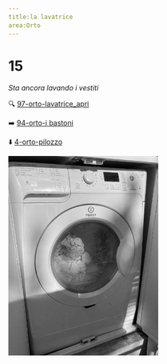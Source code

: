 ```yaml
---
title:la lavatrice
area:Orto
---
```

# 15
_Sta ancora lavando i vestiti_

🔍  [97-orto-lavatrice_apri](97-orto-lavatrice_apri.md)

➡️ [94-orto-i bastoni](94-orto-i%20bastoni.md)

⬇️ [4-orto-pilozzo](4-orto-pilozzo.md)

![foto_36](_assets/preview/foto_36.jpg)